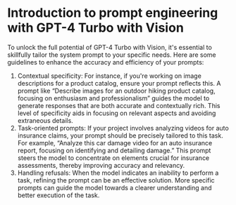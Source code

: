 
# Introduction to prompt engineering with GPT-4 Turbo with Vision

To unlock the full potential of GPT-4 Turbo with Vision, it's essential to skillfully tailor the system prompt to your specific needs. Here are some guidelines to enhance the accuracy and efficiency of your prompts:
1.	Contextual specificity: For instance, if you're working on image descriptions for a product catalog, ensure your prompt reflects this. A prompt like “Describe images for an outdoor hiking product catalog, focusing on enthusiasm and professionalism” guides the model to generate responses that are both accurate and contextually rich. This level of specificity aids in focusing on relevant aspects and avoiding extraneous details.
2.	Task-oriented prompts: If your project involves analyzing videos for auto insurance claims, your prompt should be precisely tailored to this task. For example, “Analyze this car damage video for an auto insurance report, focusing on identifying and detailing damage.” This prompt steers the model to concentrate on elements crucial for insurance assessments, thereby improving accuracy and relevancy.
3.	Handling refusals: When the model indicates an inability to perform a task, refining the prompt can be an effective solution. More specific prompts can guide the model towards a clearer understanding and better execution of the task.
